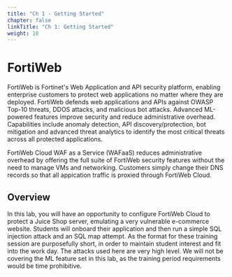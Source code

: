```yaml
---
title: "Ch 1 - Getting Started"
chapter: false
linkTitle: "Ch 1: Getting Started"
weight: 10
---
```



# FortiWeb
FortiWeb is Fortinet's Web Application and API security platform, enabling enterprise customers to protect web applications no matter where they are deployed.  FortiWeb defends web applications and APIs against OWASP Top-10 threats, DDOS attacks, and malicious bot attacks. Advanced ML-powered features improve security and reduce administrative overhead. Capabilities include anomaly detection, API discovery/protection, bot mitigation and advanced threat analytics to identify the most critical threats across all protected applications.

FortiWeb Cloud WAF as a Service (WAFaaS) reduces administrative overhead by offering the full suite of FortiWeb security features without the need to manage VMs and networking.  Customers simply change their DNS records so that all appication traffic is proxied through FortiWeb Cloud.

## Overview
In this lab, you will have an opportunity to configure FortiWeb Cloud to protect a Juice Shop server, emulating a very vulnerable e-commerce website.  Students will onboard their application and then run a simple SQL injection attack and an SQL map attempt.  As the format for these training session are purposefully short, in order to maintain student interest and fit into the work day.  The attacks used here are very high level. We will not be covering the ML feature set in this lab, as the training period requirements would be time prohibitive.